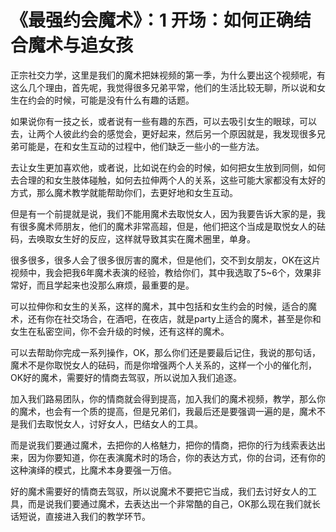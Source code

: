 # 《最强约会魔术》：1 开场：如何正确结合魔术与追女孩

正宗社交力学，这里是我们的魔术把妹视频的第一季，为什么要出这个视频呢，有这么几个理由，首先呢，我觉得很多兄弟平常，他们的生活比较无聊，所以说和女生在约会的时候，可能是没有什么有趣的话题。

如果说你有一技之长，或者说有一些有趣的东西，可以去吸引女生的眼球，可以去，让两个人彼此约会的感觉会，更好起来，然后另一个原因就是，我发现很多兄弟可能是，在和女生互动的过程中，他们缺乏一些小的一些方法。

去让女生更加喜欢他，或者说，比如说在约会的时候，如何把女生放到同侧，如何去合理的和女生肢体碰触，如何去拉伸两个人的关系，这些可能大家都没有太好的方式，那么魔术教学就能帮助你们，去更好地和女生互动。

但是有一个前提就是说，我们不能用魔术去取悦女人，因为我要告诉大家的是，我有很多魔术师朋友，他们的魔术非常高超，但是，他们把这个当成是取悦女人的砝码，去唤取女生好的反应，这样就导致其实在魔术圈里，单身。

很多很多，很多人会了很多很厉害的魔术，但是他们，交不到女朋友，OK在这片视频中，我会把我6年魔术表演的经验，教给你们，其中我选取了5~6个，效果非常好，而且学起来也没那么麻烦，最重要的是。

可以拉伸你和女生的关系，这样的魔术，其中包括和女生约会的时候，适合的魔术，还有你在社交场合，在酒吧，在夜店，就是party上适合的魔术，甚至是你和女生在私密空间，你不会升级的时候，还有这样的魔术。

可以去帮助你完成一系列操作，OK，那么你们还是要最后记住，我说的那句话，魔术不是你取悦女人的砝码，而是你增强两个人关系的，这样一个小的催化剂，OK好的魔术，需要好的情商去驾驭，所以说加入我们追逐。

加入我们路易团队，你的情商就会得到提高，加入我们的魔术视频，教学，那么你的魔术，也会有一个质的提高，但是兄弟们，我最后还是要强调一遍的是，魔术不是我们去取悦女人，讨好女人，巴结女人的工具。

而是说我们要通过魔术，去把你的人格魅力，把你的情商，把你的行为线索表达出来，因为你要知道，你在表演魔术时的场合，你的表达方式，你的台词，还有你的这种演绎的模式，比魔术本身要强一万倍。

好的魔术需要好的情商去驾驭，所以说魔术不要把它当成，我们去讨好女人的工具，而是说我们要通过魔术，去表达出一个非常酷的自己，OK那么现在我们就长话短说，直接进入我们的教学环节。

